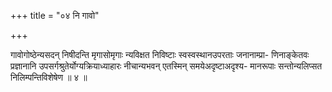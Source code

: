 +++
title = "०४ नि गावो"

+++

गावोगोष्ठेन्यसदन् निषीदन्ति मृगासोमृगाः न्यविक्षत निविष्टाः स्वस्वस्थानउपरताः जनानाम्प्रा- णिनाङ्केतवः प्रज्ञानानि उपसर्गश्रुतेर्योग्यक्रियाध्याहारः नीचान्यभवन् एतस्मिन् समयेअदृष्टाअदृश्य- मानरूपाः सन्तोन्यलिप्सत निलिम्पन्तिविशेषेण ॥ ४ ॥